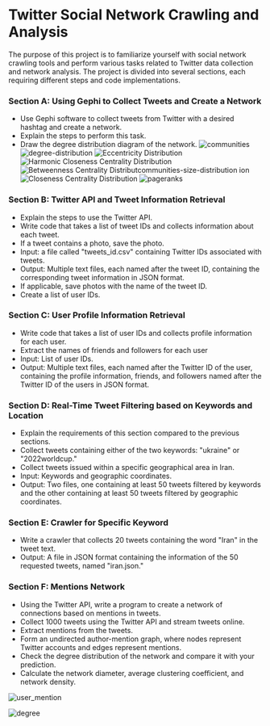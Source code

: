 # Twitter Social Network Crawling and Analysis

The purpose of this project is to familiarize yourself with social network crawling tools and perform various tasks related to Twitter data collection and network analysis. The project is divided into several sections, each requiring different steps and code implementations.

### Section A: Using Gephi to Collect Tweets and Create a Network
- Use Gephi software to collect tweets from Twitter with a desired hashtag and create a network.
- Explain the steps to perform this task.
- Draw the degree distribution diagram of the network.
![communities](https://github.com/MiladAlipour98/Twitter_Crawl/assets/105122009/fa1aee2d-7618-4c49-a380-e3599253d045)
![degree-distribution](https://github.com/MiladAlipour98/Twitter_Crawl/assets/105122009/0bc7106e-bb90-4b98-a72e-fee307fe73b3)
![Eccentricity Distribution](https://github.com/MiladAlipour98/Twitter_Crawl/assets/105122009/67458075-8bd9-4aa5-b4eb-d1ce1f308fe8)
![Harmonic Closeness Centrality Distribution](https://github.com/MiladAlipour98/Twitter_Crawl/assets/105122009/45dfa35f-1a6c-45b2-9b11-7b43fccb23cd)
![Betweenness Centrality Distribut![communities-size-distribution](https://github.com/MiladAlipour98/Twitter_Crawl/assets/105122009/db857870-a475-47c9-82a1-a0cda79c206e)
ion](https://github.com/MiladAlipour98/Twitter_Crawl/assets/105122009/51520ce6-2eef-4681-b538-10c5e1c57ad9)
![Closeness Centrality Distribution](https://github.com/MiladAlipour98/Twitter_Crawl/assets/105122009/7c0ae647-9a09-4a9b-8adc-1b5ecf76fa8a)
![pageranks](https://github.com/MiladAlipour98/Twitter_Crawl/assets/105122009/70fa254f-a45a-45d0-8c28-8d3b8d1a7cd3)

### Section B: Twitter API and Tweet Information Retrieval
- Explain the steps to use the Twitter API.
- Write code that takes a list of tweet IDs and collects information about each tweet.
- If a tweet contains a photo, save the photo.
- Input: a file called "tweets_id.csv" containing Twitter IDs associated with tweets.
- Output: Multiple text files, each named after the tweet ID, containing the corresponding tweet information in JSON format.
- If applicable, save photos with the name of the tweet ID.
- Create a list of user IDs.

### Section C: User Profile Information Retrieval
- Write code that takes a list of user IDs and collects profile information for each user.
- Extract the names of friends and followers for each user
- Input: List of user IDs.
- Output: Multiple text files, each named after the Twitter ID of the user, containing the profile information, friends, and  followers named after the Twitter ID of the users in JSON format.

### Section D: Real-Time Tweet Filtering based on Keywords and Location
- Explain the requirements of this section compared to the previous sections.
- Collect tweets containing either of the two keywords: "ukraine" or "2022worldcup."
- Collect tweets issued within a specific geographical area in Iran.
- Input: Keywords and geographic coordinates.
- Output: Two files, one containing at least 50 tweets filtered by keywords and the other containing at least 50 tweets filtered by geographic coordinates.

### Section E: Crawler for Specific Keyword
- Write a crawler that collects 20 tweets containing the word "Iran" in the tweet text.
- Output: A file in JSON format containing the information of the 50 requested tweets, named "iran.json."

### Section F: Mentions Network
- Using the Twitter API, write a program to create a network of connections based on mentions in tweets.
- Collect 1000 tweets using the Twitter API and stream tweets online.
- Extract mentions from the tweets.
- Form an undirected author-mention graph, where nodes represent Twitter accounts and edges represent mentions.
- Check the degree distribution of the network and compare it with your prediction.
- Calculate the network diameter, average clustering coefficient, and network density.
  
![user_mention](https://github.com/MiladAlipour98/Twitter_Crawl/assets/105122009/1b709d80-d485-46ac-80e0-cc4f6372ebed)

![degree](https://github.com/MiladAlipour98/Twitter_Crawl/assets/105122009/64bdb946-61e5-44de-ab78-6cdc498b5a7e)
